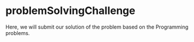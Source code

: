 # problemSolvingChallenge
Here, we will submit our solution of the problem based on the Programming problems.  
